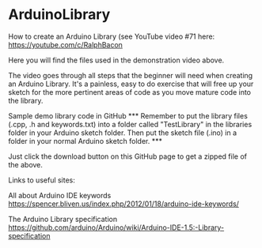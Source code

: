 # ArduinoLibrary
How to create an Arduino Library (see YouTube video #71 here: https://youtube.com/c/RalphBacon

Here you will find the files used in the demonstration video above.

The video goes through all steps that the beginner will need when creating an Arduino Library. It's a painless, easy to do exercise that will free up your sketch for the more pertinent areas of code as you move mature code into the library.

Sample demo library code in GitHub
*** Remember to put the library files (.cpp, .h and keywords.txt) into a folder
    called "TestLibrary" in the libraries folder in your Arduino sketch folder.
    Then put the sketch file (.ino) in a folder in your normal Arduino sketch folder. ***
    
Just click the download button on this GitHub page to get a zipped file of the above.

Links to useful sites:

All about Arduino IDE keywords
https://spencer.bliven.us/index.php/2012/01/18/arduino-ide-keywords/

The Arduino Library specification
https://github.com/arduino/Arduino/wiki/Arduino-IDE-1.5:-Library-specification
